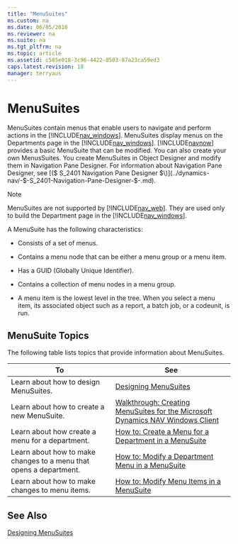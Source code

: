```yaml
---
title: "MenuSuites"
ms.custom: na
ms.date: 06/05/2016
ms.reviewer: na
ms.suite: na
ms.tgt_pltfrm: na
ms.topic: article
ms.assetid: c585e018-3c96-4422-8503-87a23ca59ed3
caps.latest.revision: 18
manager: terryaus
---
```

# MenuSuites
MenuSuites contain menus that enable users to navigate and perform actions in the [!INCLUDE[nav_windows](../dynamics-nav/includes/nav_windows_md.md)]. MenuSuites display menus on the Departments page in the [!INCLUDE[nav_windows](../dynamics-nav/includes/nav_windows_md.md)]. [!INCLUDE[navnow](../dynamics-nav/includes/navnow_md.md)] provides a basic MenuSuite that can be modified. You can also create your own MenusSuites. You create MenuSuites in Object Designer and modify them in Navigation Pane Designer. For information about Navigation Pane Designer, see [\($ S\_2401 Navigation Pane Designer $\)](../dynamics-nav/-$-S_2401-Navigation-Pane-Designer-$-.md).  
  
> [!NOTE]  
>  MenuSuites are not supported by [!INCLUDE[nav_web](../dynamics-nav/includes/nav_web_md.md)]. They are used only to build the Department page in the [!INCLUDE[nav_windows](../dynamics-nav/includes/nav_windows_md.md)].  
  
 A MenuSuite has the following characteristics:  
  
-   Consists of a set of menus.  
  
-   Contains a menu node that can be either a menu group or a menu item.  
  
-   Has a GUID \(Globally Unique Identifier\).  
  
-   Contains a collection of menu nodes in a menu group.  
  
-   A menu item is the lowest level in the tree. When you select a menu item, its associated object such as a report, a batch job, or a codeunit, is run.  
  
## MenuSuite Topics  
 The following table lists topics that provide information about MenuSuites.  
  
|To|See|  
|--------|---------|  
|Learn about how to design MenuSuites.|[Designing MenuSuites](../dynamics-nav/Designing-MenuSuites.md)|  
|Learn about how to create a new MenuSuite.|[Walkthrough: Creating MenuSuites for the Microsoft Dynamics NAV Windows Client](../Topic/Walkthrough:%20Creating%20MenuSuites%20for%20the%20Microsoft%20Dynamics%20NAV%20Windows%20Client.md)|  
|Learn about how create a menu for a department.|[How to: Create a Menu for a Department in a MenuSuite](../Topic/How%20to:%20Create%20a%20Menu%20for%20a%20Department%20in%20a%20MenuSuite.md)|  
|Learn about how to make changes to a menu that opens a department.|[How to: Modify a Department Menu in a MenuSuite](../Topic/How%20to:%20Modify%20a%20Department%20Menu%20in%20a%20MenuSuite.md)|  
|Learn about how to make changes to menu items.|[How to: Modify Menu Items in a MenuSuite](../Topic/How%20to:%20Modify%20Menu%20Items%20in%20a%20MenuSuite.md)|  
  
## See Also  
 [Designing MenuSuites](../dynamics-nav/Designing-MenuSuites.md)